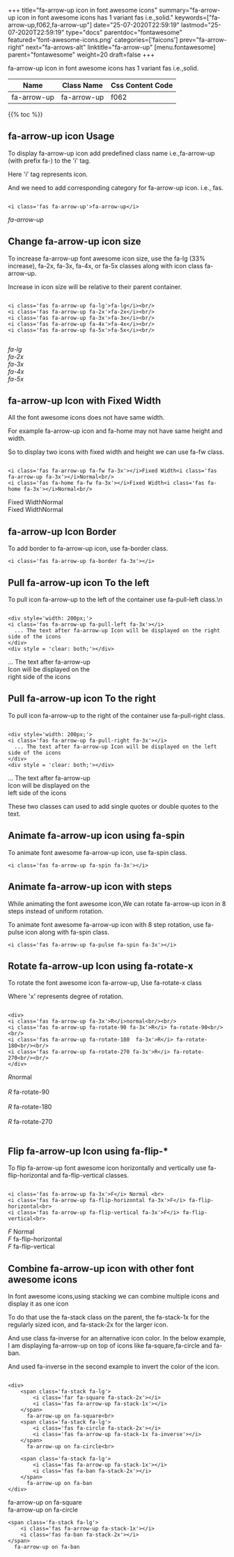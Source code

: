+++
title="fa-arrow-up icon in font awesome icons"
summary="fa-arrow-up icon in font awesome icons has 1 variant fas i.e.,solid."
keywords=["fa-arrow-up,f062,fa-arrow-up"]
date="25-07-2020T22:59:19"
lastmod="25-07-2020T22:59:19"
type="docs"
parentdoc="fontawesome"
featured='font-awesome-icons.png'
categories=['faicons']
prev="fa-arrow-right"
next="fa-arrows-alt"
linktitle="fa-arrow-up"
[menu.fontawesome]
parent="fontawesome"
weight=20
draft=false
+++


fa-arrow-up icon in font awesome icons has 1 variant fas i.e.,solid.

<div class='table-responsive'><table class='table'><thead><tr><th>Name</th><th>Class Name</th><th>Css Content Code</th></tr></thead><tbody><tr><td>fa-arrow-up</td><td>fa-arrow-up</td><td>f062</td></tr></tbody></table></div>


{{% toc %}}


## fa-arrow-up icon Usage

To display fa-arrow-up icon add predefined class name i.e.,fa-arrow-up (with prefix fa-) to the 'i' tag.

Here 'i' tag represents icon.

And we need to add corresponding category for fa-arrow-up icon. i.e., fas.


```

<i class='fas fa-arrow-up'>fa-arrow-up</i>
```

<i class='fas fa-arrow-up'>fa-arrow-up</i>




## Change fa-arrow-up icon size
To increase fa-arrow-up font awesome icon size, use the fa-lg (33% increase), fa-2x, fa-3x, fa-4x, or fa-5x classes along with icon class fa-arrow-up.

Increase in icon size will be relative to their parent container. 

```

<i class='fas fa-arrow-up fa-lg'>fa-lg</i><br/>
<i class='fas fa-arrow-up fa-2x'>fa-2x</i><br/>
<i class='fas fa-arrow-up fa-3x'>fa-3x</i><br/>
<i class='fas fa-arrow-up fa-4x'>fa-4x</i><br/>
<i class='fas fa-arrow-up fa-5x'>fa-5x</i><br/>
            
```

<i class='fas fa-arrow-up fa-lg'>fa-lg</i><br/>
<i class='fas fa-arrow-up fa-2x'>fa-2x</i><br/>
<i class='fas fa-arrow-up fa-3x'>fa-3x</i><br/>
<i class='fas fa-arrow-up fa-4x'>fa-4x</i><br/>
<i class='fas fa-arrow-up fa-5x'>fa-5x</i><br/>
            



## fa-arrow-up Icon with Fixed Width 

All the font awesome icons does not have same width.

For example fa-arrow-up icon and fa-home may not have same height and width.

So to display two icons with fixed width and height we can use fa-fw class.


```

<i class='fas fa-arrow-up fa-fw fa-3x'></i>Fixed Width<i class='fas fa-arrow-up fa-3x'></i>Normal<br/>
<i class='fas fa-home fa-fw fa-3x'></i>Fixed Width<i class='fas fa-home fa-3x'></i>Normal<br/>
```

<i class='fas fa-arrow-up fa-fw fa-3x'></i>Fixed Width<i class='fas fa-arrow-up fa-3x'></i>Normal<br/>
<i class='fas fa-home fa-fw fa-3x'></i>Fixed Width<i class='fas fa-home fa-3x'></i>Normal<br/>



## fa-arrow-up Icon Border 

To add border to fa-arrow-up icon, use fa-border class.


```
<i class='fas fa-arrow-up fa-border fa-3x'></i>

```
<i class='fas fa-arrow-up fa-border fa-3x'></i>





## Pull fa-arrow-up icon To the left

To pull icon fa-arrow-up to the left of the container use fa-pull-left class.\n

```

<div style='width: 200px;'>
<i class='fas fa-arrow-up fa-pull-left fa-3x'></i>
  ... The text after fa-arrow-up Icon will be displayed on the right side of the icons
</div>
<div style = 'clear: both;'></div>
```

<div style='width: 200px;'>
<i class='fas fa-arrow-up fa-pull-left fa-3x'></i>
  ... The text after fa-arrow-up Icon will be displayed on the right side of the icons
</div>
<div style = 'clear: both;'></div>




## Pull fa-arrow-up icon To the right
To pull icon fa-arrow-up to the right of the container use fa-pull-right class.

```

<div style='width: 200px;'>
<i class='fas fa-arrow-up fa-pull-right fa-3x'></i>
  ... The text after fa-arrow-up Icon will be displayed on the left side of the icons
</div>
<div style = 'clear: both;'></div>
```

<div style='width: 200px;'>
<i class='fas fa-arrow-up fa-pull-right fa-3x'></i>
  ... The text after fa-arrow-up Icon will be displayed on the left side of the icons
</div>
<div style = 'clear: both;'></div>

These two classes can used to add single quotes or double quotes to the text.


## Animate fa-arrow-up icon using fa-spin
To animate font awesome fa-arrow-up icon, use fa-spin class.

```
<i class='fas fa-arrow-up fa-spin fa-3x'></i>
```
<i class='fas fa-arrow-up fa-spin fa-3x'></i>




## Animate fa-arrow-up icon with steps
While animating the font awesome icon,We can rotate fa-arrow-up icon in 8 steps instead of uniform rotation.

To animate font awesome fa-arrow-up icon with 8 step rotation, use fa-pulse icon along with fa-spin class.


```
<i class='fas fa-arrow-up fa-pulse fa-spin fa-3x'></i>

```
<i class='fas fa-arrow-up fa-pulse fa-spin fa-3x'></i>





## Rotate fa-arrow-up Icon using fa-rotate-x
To rotate the font awesome icon fa-arrow-up, Use fa-rotate-x class

Where 'x' represents degree of rotation.


```

<div>
<i class='fas fa-arrow-up fa-3x'>R</i>normal<br/><br/>
<i class='fas fa-arrow-up fa-rotate-90 fa-3x'>R</i> fa-rotate-90<br/><br/> 
<i class='fas fa-arrow-up fa-rotate-180  fa-3x'>R</i> fa-rotate-180<br/><br/> 
<i class='fas fa-arrow-up fa-rotate-270 fa-3x'>R</i> fa-rotate-270<br/><br/>
</div>
```

<div>
<i class='fas fa-arrow-up fa-3x'>R</i>normal<br/><br/>
<i class='fas fa-arrow-up fa-rotate-90 fa-3x'>R</i> fa-rotate-90<br/><br/> 
<i class='fas fa-arrow-up fa-rotate-180  fa-3x'>R</i> fa-rotate-180<br/><br/> 
<i class='fas fa-arrow-up fa-rotate-270 fa-3x'>R</i> fa-rotate-270<br/><br/>
</div>




## Flip fa-arrow-up Icon using fa-flip-*
To flip fa-arrow-up font awesome icon horizontally and vertically use fa-flip-horizontal and fa-flip-vertical classes. 

```

<i class='fas fa-arrow-up fa-3x'>F</i> Normal <br>
<i class='fas fa-arrow-up fa-flip-horizontal fa-3x'>F</i> fa-flip-horizontal<br>
<i class='fas fa-arrow-up fa-flip-vertical fa-3x'>F</i> fa-flip-vertical<br>
```

<i class='fas fa-arrow-up fa-3x'>F</i> Normal <br>
<i class='fas fa-arrow-up fa-flip-horizontal fa-3x'>F</i> fa-flip-horizontal<br>
<i class='fas fa-arrow-up fa-flip-vertical fa-3x'>F</i> fa-flip-vertical<br>




## Combine fa-arrow-up icon with other font awesome icons
In font awesome icons,using stacking we can combine multiple icons and display it as one icon 

To do that use the fa-stack class on the parent, the fa-stack-1x for the regularly sized icon, and fa-stack-2x for the larger icon.

And use class fa-inverse for an alternative icon color. 
In the below example, I am displaying fa-arrow-up on top of icons like fa-square,fa-circle and fa-ban.

And used fa-inverse in the second example to invert the color of the icon.

```

<div>
    <span class='fa-stack fa-lg'>
        <i class='far fa-square fa-stack-2x'></i>
        <i class='fas fa-arrow-up fa-stack-1x'></i>
    </span>
      fa-arrow-up on fa-square<br>
    <span class='fa-stack fa-lg'>
        <i class='fas fa-circle fa-stack-2x'></i>
        <i class='fas fa-arrow-up fa-stack-1x fa-inverse'></i>
    </span>
      fa-arrow-up on fa-circle<br>

    <span class='fa-stack fa-lg'>
        <i class='fas fa-arrow-up fa-stack-1x'></i>
        <i class='fas fa-ban fa-stack-2x'></i>
    </span>
      fa-arrow-up on fa-ban
</div>
```

<div>
    <span class='fa-stack fa-lg'>
        <i class='far fa-square fa-stack-2x'></i>
        <i class='fas fa-arrow-up fa-stack-1x'></i>
    </span>
      fa-arrow-up on fa-square<br>
    <span class='fa-stack fa-lg'>
        <i class='fas fa-circle fa-stack-2x'></i>
        <i class='fas fa-arrow-up fa-stack-1x fa-inverse'></i>
    </span>
      fa-arrow-up on fa-circle<br>

    <span class='fa-stack fa-lg'>
        <i class='fas fa-arrow-up fa-stack-1x'></i>
        <i class='fas fa-ban fa-stack-2x'></i>
    </span>
      fa-arrow-up on fa-ban
</div>







